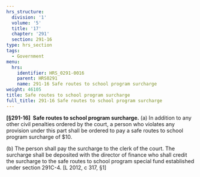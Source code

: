 ```yaml
---
hrs_structure:
  division: '1'
  volume: '5'
  title: '17'
  chapter: '291'
  section: 291-16
type: hrs_section
tags:
  - Government
menu:
  hrs:
    identifier: HRS_0291-0016
    parent: HRS0291
    name: 291-16 Safe routes to school program surcharge
weight: 46105
title: Safe routes to school program surcharge
full_title: 291-16 Safe routes to school program surcharge
---
```

**[§291-16]  Safe routes to school program surcharge.** (a) In addition to any other civil penalties ordered by the court, a person who violates any provision under this part shall be ordered to pay a safe routes to school program surcharge of $10.

(b) The person shall pay the surcharge to the clerk of the court. The surcharge shall be deposited with the director of finance who shall credit the surcharge to the safe routes to school program special fund established under section 291C-4\. [L 2012, c 317, §1]